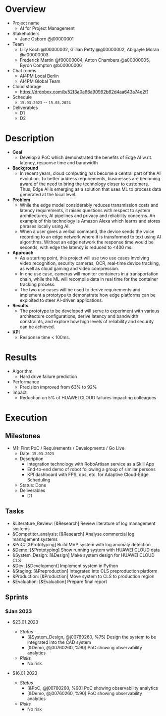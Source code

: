 # Overview

+ Project name
    + AI for Project Management 
+ Stakeholders
    + Jane Osborn @j00000001
+ Team
    + Lilly Koch @l00000002, Gillian Petty @g00000002, Abigayle Moran @a00000003
    + Frederick Martin @f00000004, Anton Chambers @a00000005, Byron Compton @b00000006
+ Chat rooms
    + AI4PM Local Berlin 
    + AI4PM Global Team
+ Cloud storage
    + https://dropbox.com/b/52f3a0a66a90992b62d4aa643a74e2f1
+ Schedule
    + `15.03.2023` -- `15.03.2024`
+ Deliverables
    + D1
    + D2    

# Description

+ **Goal**
	+ Develop a PoC which demonstrated the benefits of Edge AI w.r.t. latency, response time and bandwidth
+ **Background**
	+ In recent years, cloud computing has become a central part of the AI evolution. To better address requirements, businesses are becoming aware of the need to bring the technology closer to customers. Thus, Edge AI is emerging as a solution that uses ML to process data generated at the local level. 
+ **Problem**
	+ While the edge model considerably reduces transmission costs and latency requirements, it raises questions with respect to system architectures, AI pipelines and privacy and reliability concerns. An example of this technology is Amazon Alexa which learns and stores phrases locally using AI.
	+ When a user gives a verbal command, the device sends the voice recording to an edge network where it is transformed to text using AI algorithms. Without an edge network the response time would be seconds, with edge the latency is reduced to <400 ms. 
+ **Approach**
	+ As a starting point, this project will use two use cases involving video recognition, security cameras, OCR, real-time device tracking, as well as cloud gaming and video compression.
	+ In one use case, cameras will monitor containers in a transportation chain, while the ML will recompile data in real time for the container tracking process.
	+ The two use cases will be used to derive requirements and implement a prototype to demonstrate how edge platforms can be exploited to steer AI-driven applications. 
+ **Results**
	+ The prototype to be developed will serve to experiment with various architecture configurations, derive latency and bandwidth constraints, and explore how high levels of reliability and security can be achieved.
+ **KPI**
	+ Response time < 100ms.


# Results

+ Algorithm
	+ Hard drive failure prediction
+ Performance
	+ Precision improved from 63% to 92%  
+ Impact
	+ Reduction on 5% of HUAWEI CLOUD failures impacting colleagues  


# Execution
## Milestones

+ M1: First PoC / Requirements / Developments / Go Live
	+ Date: `15.03.2023`
	+ Description
		+ Integration technology with RoboArtisan service as a Skill App
		+ End-to-end demo of robot following a group of similar persons
		+ KPI dashboard with FPS, qps, etc. for Adaptive Cloud-Edge Scheduling
	+ Status: Done
	+ Deliverables
		+ D1

## Tasks

+ &Literature_Review: [&Research] Review literature of log management systems
+ &Competitor_analysis: [&Research] Analyse commercial log management systems
+ &PoC: [&Prototyping] Build MVP system with log anomaly detection
+ &Demo: [&Prototyping] Show running system with HUAWEI CLOUD data
+ &System_Design: [&Design] Make system design for HUAWEI CLOUD CLS
+ &Dev: [&Development] Implement system in Python
+ &Staging: [&Preproduction] Integrated into CLS preproduction platform
+ &Production: [&Production] Move system to CLS to production region
+ &Evaluation: [&Evaluation] Prepare final report

## Sprints
### $Jan 2023

+ $23.01.2023
    + *Status*
        + [&System_Design, @j00760260, %75] Design the system to be integrated into the CAD system
        + [&Demo, @j00760260, %90] PoC showing observability analytics
    + *Risks* 
        + No risk
 
+ $16.01.2023
   + *Status*
       + [&PoC, @j00760260, %90] PoC showing observability analytics
       + [&Demo, @j00760260, %90] PoC showing observability analytics
   + *Risks* 
       + No risk


